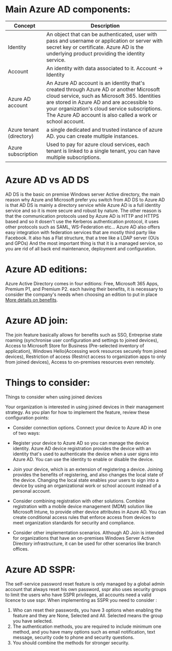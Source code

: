 # Main Azure AD components:

| Concept | Description |
| --- | --- |
| Identity | An object that can be authenticated, user with pass and username or application or server with secret key or certificate. Azure AD is the underlying product providing the identity service.|
| Account | An identity with data associated to it. Account -> Identity |
| Azure AD account | An Azure AD account is an identity that's created through Azure AD or another Microsoft cloud service, such as Microsoft 365. Identities are stored in Azure AD and are accessible to your organization's cloud service subscriptions. The Azure AD account is also called a work or school account.|
| Azure tenant (directory) | a single dedicated and trusted instance of azure AD. you can create multiple instances. |
| Azure subscription | Used to pay for azure cloud services, each tenant is linked to a single tenant, you can have multiple subscriptions. |

# Azure AD vs AD DS
AD DS is the basic on premise Windows server Active directory, the main reason why Azure and Microsoft prefer you switch from AD DS to Azure AD is that AD DS is mainly a directory service while Azure AD is a full identity service and so it is more secure and robust by nature.
The other reason is that the communication protocols used by Azure AD is HTTP and HTTPS based and so it dosen't use the Kerberos authentication protocol, it uses other protocols such as SAML, WS-Federation etc... Azure AD also offers easy integration with federation services that are mostly third party like Facebook.
It also has a Flat structure, that a tree like a LDAP server (OUs and GPOs)
And the most important thing is that it is a managed service, so you are rid of all back end maintenance, deployment and configuration.
# Azure AD editions:
Azure Active Directory comes in four editions: Free, Microsoft 365 Apps, Premium P1, and Premium P2. each having their benefits, it is necessary to consider the company's needs when choosing an edition to put in place [More details on benefits](https://azure.microsoft.com/pricing/details/active-directory).
# Azure AD join:
The join feature basically allows for benefits such as SSO, Entreprise state roaming (synchronise user configuration and settings to joined devices), Access to Microsoft Store for Business (Pre-selected inventory of application), Windows Hello(Accessing work resources securely from joined devices),
Restriction of access (Restrict access to organization apps to only from joined devices), Access to on-premises resources even remotely.
 # Things to consider:
Things to consider when using joined devices

Your organization is interested in using joined devices in their management strategy. As you plan for how to implement the feature, review these configuration points:

- Consider connection options. Connect your device to Azure AD in one of two ways:

- Register your device to Azure AD so you can manage the device identity. Azure AD device registration provides the device with an identity that's used to authenticate the device when a user signs into Azure AD. You can use the identity to enable or disable the device.

- Join your device, which is an extension of registering a device. Joining provides the benefits of registering, and also changes the local state of the device. Changing the local state enables your users to sign into a device by using an organizational work or school account instead of a personal account.

- Consider combining registration with other solutions. Combine registration with a mobile device management (MDM) solution like Microsoft Intune, to provide other device attributes in Azure AD. You can create conditional access rules that enforce access from devices to meet organization standards for security and compliance.

- Consider other implementation scenarios. Although AD Join is intended for organizations that have an on-premises Windows Server Active Directory infrastructure, it can be used for other scenarios like branch offices.
# Azure AD SSPR:
The self-service password reset feature is only managed by a global admin account that always reset his own password, sspr also uses security groups to limit the users who have SSPR privileges, all accounts need a valid licence to use sspr.
When implementing as SSPR you need to consider :
 1. Who can reset their passwords, you have 3 options when enabling the feature and they are None, Selected and All. Selected means the group you have selected.
2. The authentication methods, you are required to include minimum one method, and you have many options such as email notification, text message, security code to phone and security questions.
3. You should combine the methods for stronger security.

